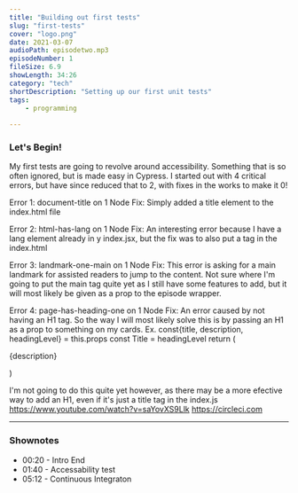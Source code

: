 ```yaml
---
title: "Building out first tests"
slug: "first-tests"
cover: "logo.png"
date: 2021-03-07
audioPath: episodetwo.mp3
episodeNumber: 1
fileSize: 6.9
showLength: 34:26
category: "tech"
shortDescription: "Setting up our first unit tests"
tags:
    - programming
    
---
```


### Let's Begin!

My first tests are going to revolve around accessibility. Something that is so often ignored, but is made easy in Cypress. I started out with 4 critical errors, but have since reduced that to 2, with fixes in the works to make it 0!

Error 1:
document-title on 1 Node
Fix: 
Simply added a title element to the index.html file

Error 2:
html-has-lang on 1 Node
Fix: 
An interesting error because I have a lang element already in y index.jsx, but the fix was to also put a tag in the index.html

Error 3:
landmark-one-main on 1 Node
Fix: 
This error is asking for a main landmark for assisted readers to jump to the content. Not sure where I'm going to put the main tag quite yet as I still have some features to add, but it will most likely be given as a prop to the episode wrapper.


Error 4:
page-has-heading-one on 1 Node
Fix:
An error caused by not having an H1 tag. So the way I will most likely solve this is by passing an H1 as a prop to something on my cards.
Ex. 
const{title, description, headingLevel} = this.props
const Title = headingLevel
return (
    <div className='card'>
        <Title>{title}</Title>
        <p>{description}</p>
      </div>
)

I'm not going to do this quite yet however, as there may be a more efective way to add an H1, even if it's just a title tag in the index.js
https://www.youtube.com/watch?v=saYovXS9Llk
https://circleci.com

<hr>

### Shownotes


- 00:20 - Intro End
- 01:40 - Accessability test
- 05:12 - Continuous Integraton
